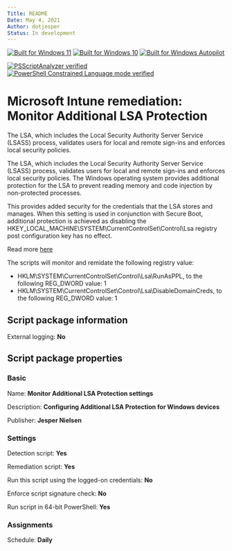 ```yaml
---
Title: README
Date: May 4, 2021
Author: dotjesper
Status: In development
---
```


[![Built for Windows 11](https://img.shields.io/badge/Built%20for%20Windows%2011-Yes-blue?style=flat)](https://windows.com/ "Built for Windows 11")
[![Built for Windows 10](https://img.shields.io/badge/Built%20for%20Windows%2010-Yes-blue?style=flat)](https://windows.com/ "Built for Windows 10")
[![Built for Windows Autopilot](https://img.shields.io/badge/Built%20for%20Windows%20Autopilot-Yes-blue?style=flat)](https://docs.microsoft.com/en-us/mem/autopilot/windows-autopilot/ "Windows Autopilot")

[![PSScriptAnalyzer verified](https://img.shields.io/badge/PowerShell%20Script%20Analyzer%20verified-Yes-green?style=flat)](https://docs.microsoft.com/en-us/powershell/module/psscriptanalyzer/ "PowerShell Script Analyzer")
[![PowerShell Constrained Language mode verified](https://img.shields.io/badge/PowerShell%20Constrained%20Language%20mode%20verified-Yes-green?style=flat)](https://docs.microsoft.com/en-us/powershell/module/microsoft.powershell.core/about/about_language_modes/ "PowerShell Language mode")

# Microsoft Intune remediation: Monitor Additional LSA Protection

The LSA, which includes the Local Security Authority Server Service (LSASS) process, validates users for local and remote sign-ins and enforces local security policies.

The LSA, which includes the Local Security Authority Server Service (LSASS) process, validates users for local and remote sign-ins and enforces local security policies. The Windows operating system provides additional protection for the LSA to prevent reading memory and code injection by non-protected processes. 

This provides added security for the credentials that the LSA stores and manages. When this setting is used in conjunction with Secure Boot, additional protection is achieved as disabling the HKEY_LOCAL_MACHINE\SYSTEM\CurrentControlSet\Control\Lsa registry post configuration key has no effect.

Read more [here](https://docs.microsoft.com/en-us/windows-server/security/credentials-protection-and-management/configuring-additional-lsa-protection "Configuring Additional LSA Protection")

The scripts will monitor and remidate the following registry value:

- HKLM\SYSTEM\CurrentControlSet\Control\Lsa\RunAsPPL, to the following REG_DWORD value: 1
- HKLM\SYSTEM\CurrentControlSet\Control\Lsa\DisableDomainCreds, to the following REG_DWORD value: 1

## Script package information

External logging: **No**

## Script package properties

### Basic

Name: **Monitor Additional LSA Protection settings**

Description: **Configuring Additional LSA Protection for Windows devices**

Publisher: **Jesper Nielsen**

### Settings

Detection script: **Yes**

Remediation script: **Yes**

Run this script using the logged-on credentials: **No**

Enforce script signature check: **No**

Run script in 64-bit PowerShell: **Yes**

### Assignments

Schedule: **Daily**
